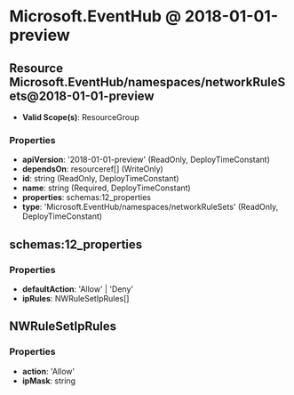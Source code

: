# Microsoft.EventHub @ 2018-01-01-preview

## Resource Microsoft.EventHub/namespaces/networkRuleSets@2018-01-01-preview
* **Valid Scope(s)**: ResourceGroup
### Properties
* **apiVersion**: '2018-01-01-preview' (ReadOnly, DeployTimeConstant)
* **dependsOn**: resourceref[] (WriteOnly)
* **id**: string (ReadOnly, DeployTimeConstant)
* **name**: string (Required, DeployTimeConstant)
* **properties**: schemas:12_properties
* **type**: 'Microsoft.EventHub/namespaces/networkRuleSets' (ReadOnly, DeployTimeConstant)

## schemas:12_properties
### Properties
* **defaultAction**: 'Allow' | 'Deny'
* **ipRules**: NWRuleSetIpRules[]

## NWRuleSetIpRules
### Properties
* **action**: 'Allow'
* **ipMask**: string

